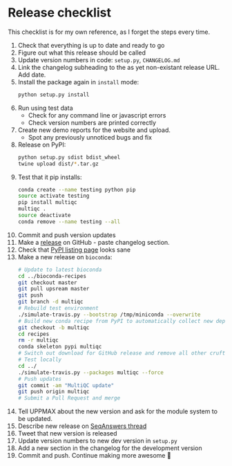 # Release checklist
This checklist is for my own reference, as I forget the steps every time.

1. Check that everything is up to date and ready to go
2. Figure out what this release should be called
3. Update version numbers in code: `setup.py`, `CHANGELOG.md`
4. Link the changelog subheading to the as yet non-existant release URL. Add date.
5. Install the package again in `install` mode:
    ```bash
    python setup.py install
    ```
6. Run using test data
    * Check for any command line or javascript errors
    * Check version numbers are printed correctly
7. Create new demo reports for the website and upload.
    * Spot any previously unnoticed bugs and fix
8. Release on PyPI:
    ```bash
    python setup.py sdist bdist_wheel
    twine upload dist/*.tar.gz
    ```
9. Test that it pip installs:
    ```bash
    conda create --name testing python pip
    source activate testing
    pip install multiqc
    multiqc .
    source deactivate
    conda remove --name testing --all
    ```
10. Commit and push version updates
11. Make a [release](https://github.com/ewels/MultiQC/releases) on GitHub - paste changelog section.
12. Check that [PyPI listing page](https://pypi.python.org/pypi/multiqc/) looks sane
13. Make a new release on `bioconda`:
    ```bash
    # Update to latest bioconda
    cd ../bioconda-recipes
    git checkout master
    git pull upsream master
    git push
    git branch -d multiqc
    # Rebuild test environment
    ./simulate-travis.py --bootstrap /tmp/miniconda --overwrite
    # Build new conda recipe from PyPI to automatically collect new dependencies
    git checkout -b multiqc
    cd recipes
    rm -r multiqc
    conda skeleton pypi multiqc
    # Switch out download for GitHub release and remove all other cruft
    # Test locally
    cd ../
    ./simulate-travis.py --packages multiqc --force
    # Push updates
    git commit -am "MultiQC update"
    git push origin multiqc
    # Submit a Pull Request and merge
    ```
14. Tell UPPMAX about the new version and ask for the module system to be updated.
15. Describe new release on [SeqAnswers thread](http://seqanswers.com/forums/showthread.php?p=195831#post195831)
16. Tweet that new version is released
17. Update version numbers to new dev version in `setup.py`
18. Add a new section in the changelog for the development version
19. Commit and push. Continue making more awesome :metal:
